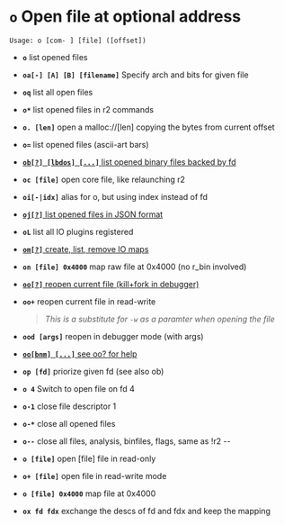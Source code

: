 <!-- TITLE: o -->

#  **`o`** Open file at optional address


```text
Usage: o [com- ] [file] ([offset])
```


- **`o`** list opened files
- **`oa[-] [A] [B] [filename]`** Specify arch and bits for given file
- **`oq`** list all open files
- **`o*`** list opened files in r2 commands
- **`o. [len]`** open a malloc://[len] copying the bytes from current offset
- **`o=`** list opened files (ascii-art bars)

- [ **`ob[?] [lbdos] [...]`** list opened binary files backed by fd](/options/o/ob)

- **`oc [file]`** open core file, like relaunching r2
- **`oi[-|idx]`** alias for o, but using index instead of fd

- [ **`oj[?]`** list opened files in JSON format](/options/o/oj)

- **`oL`** list all IO plugins registered

- [ **`om[?]`** create, list, remove IO maps](/options/o/om)

- **`on [file] 0x4000`** map raw file at 0x4000 (no r_bin involved)

- [ **`oo[?]`** reopen current file (kill+fork in debugger)](/options/o/oo_question)

- **`oo+`** reopen current file in read-write
  > _This is a substitute for `-w` as a paramter when opening the file_
- **`ood [args]`** reopen in debugger mode (with args)

- [ **`oo[bnm] [...]`** see oo? for help](/options/o/oo)

- **`op [fd]`** priorize given fd (see also ob)
- **`o 4`** Switch to open file on fd 4
- **`o-1`** close file descriptor 1
- **`o-*`** close all opened files
- **`o--`** close all files, analysis, binfiles, flags, same as !r2 --
- **`o [file]`** open [file] file in read-only
- **`o+ [file]`** open file in read-write mode
- **`o [file] 0x4000`** map file at 0x4000
- **`ox fd fdx`** exchange the descs of fd and fdx and keep the mapping

<p hidden>oa oq o=ob oc oi oj oL om on oo oo+ ood op ox</p>